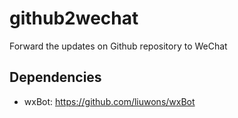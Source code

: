 # github2wechat
Forward the updates on Github repository to WeChat

## Dependencies

* wxBot: https://github.com/liuwons/wxBot

